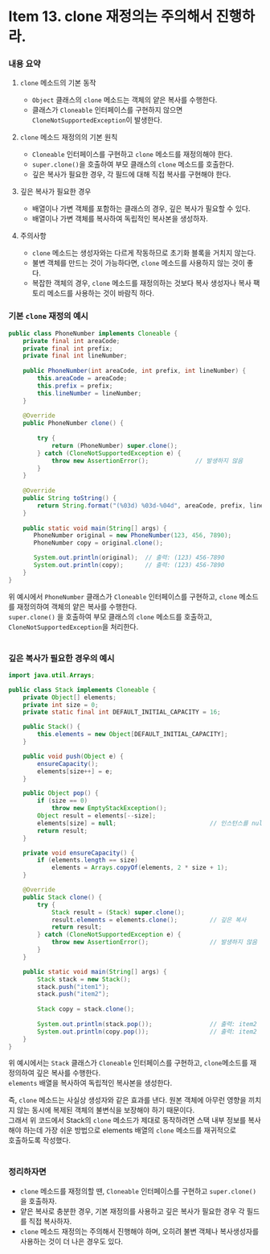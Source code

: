 # Item 13. clone 재정의는 주의해서 진행하라.

### 내용 요약 <br>
1. `clone` 메소드의 기본 동작
    - `Object` 클래스의 `clone` 메소드는 객체의 얕은 복사를 수행한다.
    - 클래스가 `Cloneable` 인터페이스를 구현하지 않으면 `CloneNotSupportedException`이 발생한다.


2. `clone` 메소드 재정의의 기본 원칙
   - `Cloneable` 인터페이스를 구현하고 `clone` 메소드를 재정의해야 한다.
   - `super.clone()`을 호출하여 부모 클래스의 `clone` 메소드를 호출한다.
   - 깊은 복사가 필요한 경우, 각 필드에 대해 직접 복사를 구현해야 한다.


3. 깊은 복사가 필요한 경우
   - 배열이나 가변 객체를 포함하는 클래스의 경우, 깊은 복사가 필요할 수 있다.
   - 배열이나 가변 객체를 복사하여 독립적인 복사본을 생성하자.


4. 주의사항
   - `clone` 메소드는 생성자와는 다르게 작동하므로 초기화 블록을 거치지 않는다.
   - 불변 객체를 만드는 것이 가능하다면, `clone` 메소드를 사용하지 않는 것이 좋다.
   - 복잡한 객체의 경우, `clone` 메소드를 재정의하는 것보다 복사 생성자나 복사 팩토리 메소드를 사용하는 것이 바람직 하다.


### 기본 `clone` 재정의 예시
```java
public class PhoneNumber implements Cloneable {
    private final int areaCode;
    private final int prefix;
    private final int lineNumber;
    
    public PhoneNumber(int areaCode, int prefix, int lineNumber) {
        this.areaCode = areaCode;
        this.prefix = prefix;
        this.lineNumber = lineNumber;
    }
    
    @Override
    public PhoneNumber clone() {
        
        try {
            return (PhoneNumber) super.clone();
        } catch (CloneNotSupportedException e) {
            throw new AssertionError();             // 발생하지 않음
        }
    }
    
    @Override
    public String toString() {
        return String.format("(%03d) %03d-%04d", areaCode, prefix, lineNumber);
    }
    
    public static void main(String[] args) {
       PhoneNumber original = new PhoneNumber(123, 456, 7890);
       PhoneNumber copy = original.clone();

       System.out.println(original);  // 출력: (123) 456-7890
       System.out.println(copy);      // 출력: (123) 456-7890
    }
}
```
위 예시에서 `PhoneNumber` 클래스가 `Cloneable` 인터페이스를 구현하고, `clone` 메소드를 재정의하여 객체의 얕은 복사를 수행한다. <br>
`super.clone()` 을 호출하여 부모 클래스의 `clone` 메소드를 호출하고, `CloneNotSupportedException`을 처리한다. <br><br>

### 깊은 복사가 필요한 경우의 예시
```java
import java.util.Arrays;

public class Stack implements Cloneable {
    private Object[] elements;
    private int size = 0;
    private static final int DEFAULT_INITIAL_CAPACITY = 16;

    public Stack() {
        this.elements = new Object[DEFAULT_INITIAL_CAPACITY];
    }

    public void push(Object e) {
        ensureCapacity();
        elements[size++] = e;
    }

    public Object pop() {
        if (size == 0)
            throw new EmptyStackException();
        Object result = elements[--size];
        elements[size] = null;                          // 인스턴스를 null 처리
        return result;
    }

    private void ensureCapacity() {
        if (elements.length == size)
            elements = Arrays.copyOf(elements, 2 * size + 1);
    }

    @Override
    public Stack clone() {
        try {
            Stack result = (Stack) super.clone();
            result.elements = elements.clone();         // 깊은 복사
            return result;
        } catch (CloneNotSupportedException e) {
            throw new AssertionError();                 // 발생하지 않음
        }
    }

    public static void main(String[] args) {
        Stack stack = new Stack();
        stack.push("item1");
        stack.push("item2");
        
        Stack copy = stack.clone();
        
        System.out.println(stack.pop());                // 출력: item2
        System.out.println(copy.pop());                 // 출력: item2
    }
}
```
위 예시에서는 `Stack` 클래스가 `Cloneable` 인터페이스를 구현하고, `clone`메소드를 재정의하여 깊은 복사를 수행한다. <br>
`elements` 배열을 복사하여 독립적인 복사본을 생성한다. <br>

즉, `clone` 메소드는 사실상 생성자와 같은 효과를 낸다. 원본 객체에 아무런 영향을 끼치지 않는 동시에 복제된 객체의 불변식을 보장해야 하기 때문이다. <br>
그래서 위 코드에서 Stack의 `clone` 메소드가 제대로 동작하려면 스택 내부 정보를 복사해야 하는데 가장 쉬운 방법으로 elements 배열의 `clone` 메소드를 재귀적으로 <br>
호출하도록 작성했다. <br><br>


### 정리하자면
- `clone` 메소드를 재정의할 땐, `Cloneable` 인터페이스를 구현하고 `super.clone()`을 호출하자.
- 얕은 복사로 충분한 경우, 기본 재정의를 사용하고 깊은 복사가 필요한 경우 각 필드를 직접 복사하자.
- `clone` 메소드 재정의는 주의해서 진행해야 하며, 오히려 불변 객체나 복사생성자를 사용하는 것이 더 나은 경우도 있다.